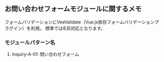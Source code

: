 ## お問い合わせフォームモジュールに関するメモ
フォームバリデーションにVeeValidate（Vue.js依存フォームバリデーションプラグイン）を利用。
標準ではIE非対応となります。

### モジュールパターン名
1. Inquiry-A-01: 問い合わせフォーム
